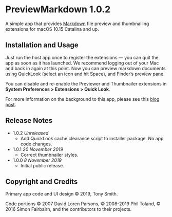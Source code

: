 # PreviewMarkdown 1.0.2 #

A simple app that provides [Markdown](https://daringfireball.net/projects/markdown/syntax) file preview and thumbnailing extensions for macOS 10.15 Catalina and up.

## Installation and Usage ##

Just run the host app once to register the extensions &mdash; you can quit the app as soon as it has launched. We recommend logging out of your Mac and back in again at this point. Now you can preview markdown documents using QuickLook (select an icon and hit Space), and Finder’s preview pane.

You can disable and re-enable the Previewer and Thumbnailer extensions in **System Preferences > Extensions > Quick Look**.

For more information on the background to this app, please see this [blog post](https://smittytone.wordpress.com/2019/11/07/create_previews_macos_catalina/).

## Release Notes ##

- 1.0.2 *Unreleased*
    -  Add QuickLook cache clearance script to installer package. No app code changes.
- 1.0.1 *20 November 2019*
    - Correct thumbnailer styles.
- 1.0.0 *8 November 2019*
    - Initial public release.

## Copyright and Credits ##

Primary app code and UI design &copy; 2019, Tony Smith.

Code portions &copy; 2007 David Loren Parsons, &copy; 2008-2019 Phil Toland, &copy; 2016 Simon Fairbairn, and the contributors to their projects.
